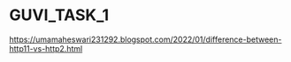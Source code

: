 # GUVI_TASK_1
https://umamaheswari231292.blogspot.com/2022/01/difference-between-http11-vs-http2.html
